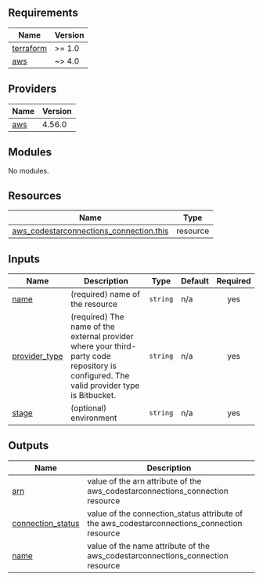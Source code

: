 ## Requirements

| Name | Version |
|------|---------|
| <a name="requirement_terraform"></a> [terraform](#requirement\_terraform) | >= 1.0 |
| <a name="requirement_aws"></a> [aws](#requirement\_aws) | ~> 4.0 |

## Providers

| Name | Version |
|------|---------|
| <a name="provider_aws"></a> [aws](#provider\_aws) | 4.56.0 |

## Modules

No modules.

## Resources

| Name | Type |
|------|------|
| [aws_codestarconnections_connection.this](https://registry.terraform.io/providers/hashicorp/aws/latest/docs/resources/codestarconnections_connection) | resource |

## Inputs

| Name | Description | Type | Default | Required |
|------|-------------|------|---------|:--------:|
| <a name="input_name"></a> [name](#input\_name) | (required) name of the resource | `string` | n/a | yes |
| <a name="input_provider_type"></a> [provider\_type](#input\_provider\_type) | (required) The name of the external provider where your third-party code repository is configured. The valid provider type is Bitbucket. | `string` | n/a | yes |
| <a name="input_stage"></a> [stage](#input\_stage) | (optional) environment | `string` | n/a | yes |

## Outputs

| Name | Description |
|------|-------------|
| <a name="output_arn"></a> [arn](#output\_arn) | value of the arn attribute of the aws\_codestarconnections\_connection resource |
| <a name="output_connection_status"></a> [connection\_status](#output\_connection\_status) | value of the connection\_status attribute of the aws\_codestarconnections\_connection resource |
| <a name="output_name"></a> [name](#output\_name) | value of the name attribute of the aws\_codestarconnections\_connection resource |
